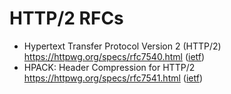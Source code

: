 # HTTP/2 RFCs

- Hypertext Transfer Protocol Version 2 (HTTP/2) https://httpwg.org/specs/rfc7540.html ([ietf](https://datatracker.ietf.org/doc/html/rfc7540))
- HPACK: Header Compression for HTTP/2 https://httpwg.org/specs/rfc7541.html ([ietf](https://datatracker.ietf.org/doc/html/rfc7540))

